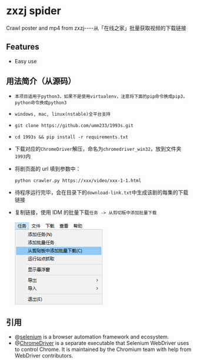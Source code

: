 # zxzj spider
Crawl poster and mp4 from zxzj----从「在线之家」批量获取视频的下载链接

## Features
+ Easy use

## 用法简介（从源码）

- ```本项目适用于python3，如果不是使用virtualenv，注意将下面的pip命令换成pip3，python命令换成python3```

- ```windows, mac, linux(nstable)全平台支持```

- ```git clone https://github.com/umm233/1993s.git ```

- ```cd 1993s && pip install -r requirements.txt```

- 下载对应的`ChromeDriver`解压，命名为`chromedriver_win32`，放到文件夹`1993`内

- 将剧页面的 url 填到参数中：

  ```
  python crawler.py https://xxx/video/xxx-1-1.html
  ```

- 待程序运行完毕，会在目录下的`download-link.txt`中生成该剧的每集的下载链接

- 复制链接，使用 IDM 的批量下载`任务 -> 从剪切板中添加批量下载`

  ![](./png/idm-multi.png)


## 引用

- @[selenium](https://github.com/SeleniumHQ/selenium) is a browser automation framework and ecosystem.
- @[ChromeDriver](https://chromedriver.chromium.org/) is a separate executable that Selenium WebDriver uses to control Chrome. It is maintained by the Chromium team with help from WebDriver contributors.
